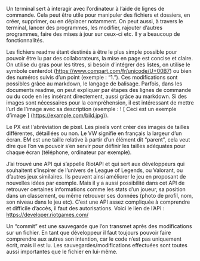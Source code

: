 Un terminal sert à interagir avec l’ordinateur à l’aide de lignes de commande. Cela peut être utile pour manipuler des fichiers et dossiers, en créer, supprimer, ou en déplacer notamment. On peut aussi, à travers le terminal, lancer des programmes, les modifier, rajouter d’autres programmes, faire des mises à jour sur ceux-ci etc. Il y a beaucoup de fonctionnalités. 

Les fichiers readme étant destinés à être le plus simple possible pour pouvoir être lu par des collaborateurs, la mise en page est concise et claire. On utilise du gras pour les titres, si besoin d’intégrer des listes, on utilise le symbole centerdot (https://www.compart.com/fr/unicode/U+00B7) ou bien des numéros suivis d’un point (exemple : “1.”). Ces modifications sont possibles grâce au markdown, le langage de balisage. Parfois, dans les documents readme, on peut expliquer par étapes des lignes de commande ou du code en les insérant directement, aussi grâce au markdown. Si des images sont nécessaires pour la compréhension, il est intéressant de mettre l’url de l’image avec sa description (exemple : ! [ Ceci est un exemple d’image ] (https://example.com/bild.jpg)). 

Le PX est l'abréviation de pixel. Les pixels vont créer des images de tailles différentes, détaillées ou non. 
Le VW signifie en français la largeur d’un écran. 
EM est une taille relative à partir d’un élément dit “parent”, cela veut dire que l’on va pouvoir s’en servir pour définir les tailles adéquates pour chaque écran (téléphone, ordinateur par exemple).

J’ai trouvé une API qui s’appelle RiotAPI et qui sert aux développeurs qui souhaitent s’inspirer de l’univers de League of Legends, ou Valorant, ou d’autres jeux similaires. Ils peuvent ainsi améliorer le jeu en proposant de nouvelles idées par exemple. Mais il y a aussi possibilité dans cet API de retrouver certaines informations comme les stats d’un joueur, sa position dans un classement, ou même retrouver ses données (photo de profil, nom, son niveau dans le jeu etc). C’est une API assez compliquée à comprendre et difficile d’accès, il faut des autorisations.
Voici le lien de l’API : https://developer.riotgames.com/

Un “commit” est une sauvegarde que l’on transmet après des modifications sur un fichier. En tant que développeur il faut toujours pouvoir faire comprendre aux autres son intention, car le code n’est pas uniquement écrit, mais il est lu. Les sauvegardes/modifications effectuées sont toutes aussi importantes que le fichier en lui-même. 
